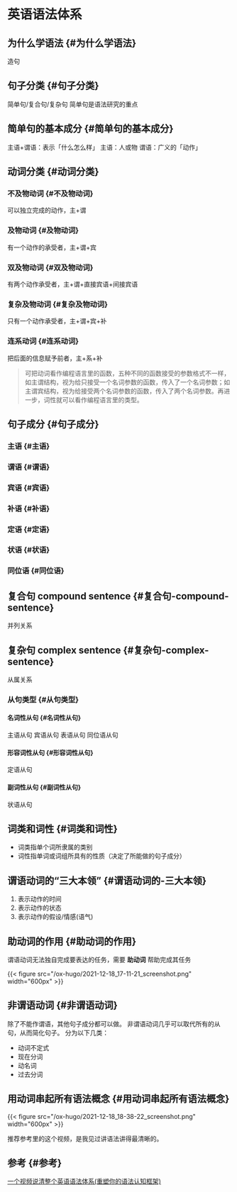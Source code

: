 # 英语语法体系


## 为什么学语法 {#为什么学语法}

造句


## 句子分类 {#句子分类}

简单句/复合句/复杂句
简单句是语法研究的重点


## 简单句的基本成分 {#简单句的基本成分}

主语+谓语：表示「什么怎么样」
主语：人或物
谓语：广义的「动作」


## 动词分类 {#动词分类}


### 不及物动词 {#不及物动词}

可以独立完成的动作，主+谓


### 及物动词 {#及物动词}

有一个动作的承受者，主+谓+宾


### 双及物动词 {#双及物动词}

有两个动作承受者，主+谓+直接宾语+间接宾语


### 复杂及物动词 {#复杂及物动词}

只有一个动作承受者，主+谓+宾+补


### 连系动词 {#连系动词}

把后面的信息赋予前者，主+系+补

> 可把动词看作编程语言里的函数，五种不同的函数接受的参数格式不一样，如主谓结构，视为给只接受一个名词参数的函数，传入了一个名词参数；如主谓宾结构，视为给接受两个名词参数的函数，传入了两个名词参数。再进一步，词性就可以看作编程语言里的类型。


## 句子成分 {#句子成分}


### 主语 {#主语}


### 谓语 {#谓语}


### 宾语 {#宾语}


### 补语 {#补语}


### 定语 {#定语}


### 状语 {#状语}


### 同位语 {#同位语}


## 复合句 compound sentence {#复合句-compound-sentence}

并列关系


## 复杂句 complex sentence {#复杂句-complex-sentence}

从属关系


### 从句类型 {#从句类型}


#### 名词性从句 {#名词性从句}

主语从句
宾语从句
表语从句
同位语从句


#### 形容词性从句 {#形容词性从句}

定语从句


#### 副词性从句 {#副词性从句}

状语从句


## 词类和词性 {#词类和词性}

-   词类指单个词所隶属的类别
-   词性指单词或词组所具有的性质（决定了所能做的句子成分）


## 谓语动词的“三大本领” {#谓语动词的-三大本领}

1.  表示动作的时间
2.  表示动作的状态
3.  表示动作的假设/情感(语气)


## 助动词的作用 {#助动词的作用}

谓语动词无法独自完成要表达的任务，需要 **助动词** 帮助完成其任务

{{< figure src="/ox-hugo/2021-12-18_17-11-21_screenshot.png" width="600px" >}}


## 非谓语动词 {#非谓语动词}

除了不能作谓语，其他句子成分都可以做。
非谓语动词几乎可以取代所有的从句，从而简化句子。
分为以下几类：

-   动词不定式
-   现在分词
-   动名词
-   过去分词


## 用动词串起所有语法概念 {#用动词串起所有语法概念}

{{< figure src="/ox-hugo/2021-12-18_18-38-22_screenshot.png" width="600px" >}}

推荐参考里的这个视频，是我见过讲语法讲得最清晰的。


## 参考 {#参考}

[一个视频说清整个英语语法体系(重塑你的语法认知框架)](https://www.youtube.com/watch?v=is7vn5URVcc&t=1340s)

